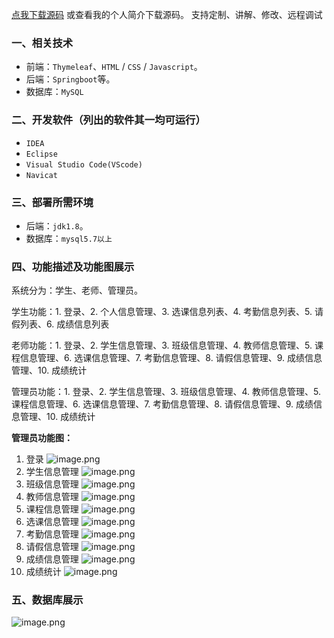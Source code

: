 [点我下载源码](https://www.oneprosol.com/detail/7e4fc39d6a4a4b619e24f0fd8bff3fc7)
或查看我的个人简介下载源码。
支持定制、讲解、修改、远程调试
### 一、相关技术
- 前端：`Thymeleaf`、`HTML` / `CSS` / `Javascript`。
- 后端：`Springboot`等。
- 数据库：`MySQL`

### 二、开发软件（列出的软件其一均可运行）
- `IDEA`
- `Eclipse`
- `Visual Studio Code(VScode)`
- `Navicat`
### 三、部署所需环境

- 后端：`jdk1.8`。
- 数据库：`mysql5.7以上`

### 四、功能描述及功能图展示
系统分为：学生、老师、管理员。

学生功能：1. 登录、2. 个人信息管理、3. 选课信息列表、4. 考勤信息列表、5. 请假列表、6. 成绩信息列表

老师功能：1. 登录、2. 学生信息管理、3. 班级信息管理、4. 教师信息管理、5. 课程信息管理、6. 选课信息管理、7. 考勤信息管理、8. 请假信息管理、9. 成绩信息管理、10. 成绩统计

管理员功能：1. 登录、2. 学生信息管理、3. 班级信息管理、4. 教师信息管理、5. 课程信息管理、6. 选课信息管理、7. 考勤信息管理、8. 请假信息管理、9. 成绩信息管理、10. 成绩统计

**管理员功能图：**

1. 登录
![image.png](https://pic.picprosol.com/user_upload/47a0c8c315464e69858d8da56b2d15ba/2025-01-11%2014:48:50_image.png)
2. 学生信息管理
![image.png](https://pic.picprosol.com/user_upload/47a0c8c315464e69858d8da56b2d15ba/2025-01-11%2014:47:10_image.png)
3. 班级信息管理
![image.png](https://pic.picprosol.com/user_upload/47a0c8c315464e69858d8da56b2d15ba/2025-01-11%2014:47:20_image.png)
4. 教师信息管理
![image.png](https://pic.picprosol.com/user_upload/47a0c8c315464e69858d8da56b2d15ba/2025-01-11%2014:47:26_image.png)
5. 课程信息管理
![image.png](https://pic.picprosol.com/user_upload/47a0c8c315464e69858d8da56b2d15ba/2025-01-11%2014:47:31_image.png)
6. 选课信息管理
![image.png](https://pic.picprosol.com/user_upload/47a0c8c315464e69858d8da56b2d15ba/2025-01-11%2014:47:37_image.png)
7. 考勤信息管理
![image.png](https://pic.picprosol.com/user_upload/47a0c8c315464e69858d8da56b2d15ba/2025-01-11%2014:47:43_image.png)
8. 请假信息管理
![image.png](https://pic.picprosol.com/user_upload/47a0c8c315464e69858d8da56b2d15ba/2025-01-11%2014:47:49_image.png)
9. 成绩信息管理
![image.png](https://pic.picprosol.com/user_upload/47a0c8c315464e69858d8da56b2d15ba/2025-01-11%2014:48:04_image.png)
10. 成绩统计
![image.png](https://pic.picprosol.com/user_upload/47a0c8c315464e69858d8da56b2d15ba/2025-01-11%2014:48:43_image.png)

### 五、数据库展示
![image.png](https://pic.picprosol.com/user_upload/47a0c8c315464e69858d8da56b2d15ba/2025-01-11%2014:52:54_image.png)
